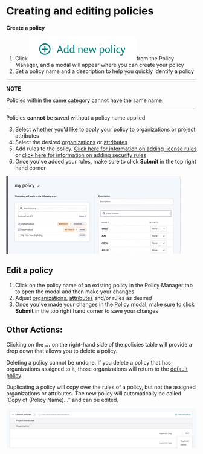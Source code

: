 # Creating and editing policies

**Create a policy**

1. Click ![mceclip0.png](../../.gitbook/assets/mceclip0-27-.png)from the Policy Manager, and a modal will appear where you can create your policy 
2. Set a policy name and a description to help you quickly identify a policy

---
**NOTE**

Policies within the same category cannot have the same name.  

---

   Policies **cannot** be saved without a policy name applied

3. Select whether you’d like to apply your policy to organizations or project attributes
4. Select the desired [organizations](https://support.snyk.io/hc/en-us/articles/360007590198) or [attributes](https://support.snyk.io/hc/en-us/articles/360018220857)
5. Add rules to the policy. [Click here for information on adding license rules](https://support.snyk.io/hc/en-us/articles/360007590258) or [click here for information on adding security rules](https://support.snyk.io/hc/en-us/articles/360014473957)
6. Once you've added your rules, make sure to click **Submit** in the top right hand corner

![](../../.gitbook/assets/screenshot_2020-05-26_at_9.47.26_am.png)

## Edit a policy

1. Click on the policy name of an existing policy in the Policy Manager tab to open the modal and then make your changes
2. Adjust [organizations](https://support.snyk.io/hc/en-us/articles/360007590198), [attributes](https://support.snyk.io/hc/en-us/articles/360018220857) and/or rules as desired
3. Once you've made your changes in the Policy modal, make sure to click **Submit** in the top right hand corner to save your changes

## **Other Actions:**

Clicking on the **...** on the right-hand side of the policies table will provide a drop down that allows you to delete a policy.

Deleting a policy cannot be undone. If you delete a policy that has organizations assigned to it, those organizations will return to the [default policy](https://support.snyk.io/hc/en-us/articles/360007476397).

Duplicating a policy will copy over the rules of a policy, but not the assigned organizations or attributes. The new policy will automatically be called ‘Copy of \(Policy Name\)…” and can be edited.

![](../../.gitbook/assets/screen_shot_2021-08-11_at_2.11.06_pm.png)

